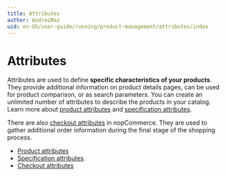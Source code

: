 ```yaml
---
title: Attributes
author: AndreiMaz
uid: en-US/user-guide/running/product-management/attributes/index
---
```


# Attributes

Attributes are used to define **specific characteristics of your products**. They provide additional information on product details pages, can be used for product comparison, or as search parameters. You can create an unlimited number of attributes to describe the products in your catalog. Learn more about [product attributes](xref:en-US/user-guide/running/product-management/attributes/product-attributes) and [specification attributes](xref:en-US/user-guide/running/product-management/attributes/specification-attributes).

There are also [checkout attributes](xref:en-US/user-guide/running/product-management/attributes/checkout-attributes) in nopCommerce. They are used to gather additional order information during the final stage of the shopping process.

- [Product attributes](xref:en-US/user-guide/running/product-management/attributes/product-attributes)
- [Specification attributes](xref:en-US/user-guide/running/product-management/attributes/specification-attributes).
- [Checkout attributes](xref:en-US/user-guide/running/product-management/attributes/checkout-attributes)